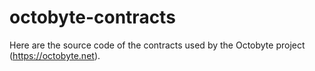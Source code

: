 # octobyte-contracts
Here are the source code of the contracts used by the Octobyte project (https://octobyte.net).
